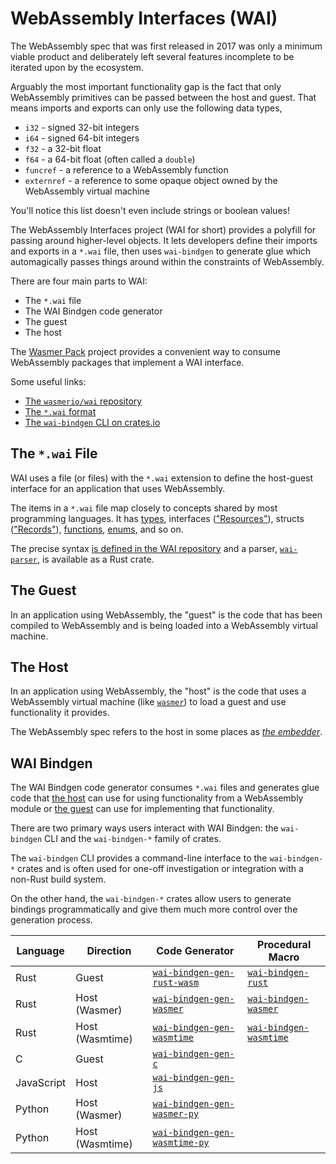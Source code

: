 # WebAssembly Interfaces (WAI)

The WebAssembly spec that was first released in 2017 was only a minimum viable
product and deliberately left several features incomplete to be iterated upon by
the ecosystem.

Arguably the most important functionality gap is the fact that only WebAssembly
primitives can be passed between the host and guest. That means imports and
exports can only use the following data types,

- `i32` - signed 32-bit integers
- `i64` - signed 64-bit integers
- `f32` - a 32-bit float
- `f64` - a 64-bit float (often called a `double`)
- `funcref` - a reference to a WebAssembly function
- `externref` - a reference to some opaque object owned by the WebAssembly
  virtual machine

You'll notice this list doesn't even include strings or boolean values!

The WebAssembly Interfaces project (WAI for short) provides a polyfill for
passing around higher-level objects. It lets developers define their imports and
exports in a `*.wai` file, then uses `wai-bindgen` to generate glue which
automagically passes things around within the constraints of WebAssembly.

There are four main parts to WAI:

- The `*.wai` file
- The WAI Bindgen code generator
- The guest
- The host

The [Wasmer Pack](../../) project provides a convenient way to consume
WebAssembly packages that implement a WAI interface.

Some useful links:

- [The `wasmerio/wai` repository](https://github.com/wasmerio/wai)
- [The `*.wai` format](https://github.com/wasmerio/wai/blob/main/WAI.md)
- [The `wai-bindgen` CLI on crates.io](https://crates.io/crates/wai-bindgen-cli)

## The `*.wai` File

WAI uses a file (or files) with the `*.wai` extension to define the host-guest
interface for an application that uses WebAssembly.

The items in a `*.wai` file map closely to concepts shared by most programming
languages. It has [types](./types.md), interfaces
(["Resources"](./resources.md)), structs (["Records"](./records.md)),
[functions](./functions.md), [enums](./variants.md), and so on.

The precise syntax [is defined in the WAI repository][wai-format] and a parser,
[`wai-parser`][wai-parser], is available as a Rust crate.

## The Guest

In an application using WebAssembly, the "guest" is the code that has been
compiled to WebAssembly and is being loaded into a WebAssembly virtual machine.

## The Host

In an application using WebAssembly, the "host" is the code that uses a
WebAssembly virtual machine (like [`wasmer`][wasmer]) to load a guest and use
functionality it provides.

The WebAssembly spec refers to the host in some places as
[*the embedder*][embedder].

## WAI Bindgen

The WAI Bindgen code generator consumes `*.wai` files and generates glue code
that [the host](#the-host) can use for using functionality from a WebAssembly
module or [the guest](#the-guest) can use for implementing that functionality.

There are two primary ways users interact with WAI Bindgen: the
`wai-bindgen` CLI and the `wai-bindgen-*` family of crates.

The `wai-bindgen` CLI provides a command-line interface to the `wai-bindgen-*`
crates and is often used for one-off investigation or integration with a
non-Rust build system.

On the other hand, the `wai-bindgen-*` crates allow users to generate bindings
programmatically and give them much more control over the generation process.

| Language   | Direction       | Code Generator                                   | Procedural Macro                        |
| ---------- | --------------- | ------------------------------------------------ | --------------------------------------- |
| Rust       | Guest           | [`wai-bindgen-gen-rust-wasm`][gen-rust-wasm]     | [`wai-bindgen-rust`][proc-rust]         |
| Rust       | Host (Wasmer)   | [`wai-bindgen-gen-wasmer`][gen-rust-wasmer]      | [`wai-bindgen-wasmer`][proc-wasmer]     |
| Rust       | Host (Wasmtime) | [`wai-bindgen-gen-wasmtime`][gen-rust-wasmtime]  | [`wai-bindgen-wasmtime`][proc-wasmtime] |
| C          | Guest           | [`wai-bindgen-gen-c`][gen-c-wasm]                |                                         |
| JavaScript | Host            | [`wai-bindgen-gen-js`][gen-js-host]              |                                         |
| Python     | Host (Wasmer)   | [`wai-bindgen-gen-wasmer-py`][gen-py-host]       |                                         |
| Python     | Host (Wasmtime) | [`wai-bindgen-gen-wasmtime-py`][gen-py-wasmtime] |                                         |

[gen-c-wasm]: https://docs.rs/wai-bindgen-gen-c/
[gen-js-host]: https://docs.rs/wai-bindgen-gen-js/
[gen-py-host]: https://docs.rs/wai-bindgen-gen-wasmer-py/
[gen-py-wasmtime]: https://docs.rs/wai-bindgen-gen-wasmtime-py/
[gen-rust-wasm]: https://docs.rs/wai-bindgen-gen-rust-wasm/
[gen-rust-wasmer]: https://docs.rs/wai-bindgen-gen-wasmer/
[gen-rust-wasmtime]: https://docs.rs/wai-bindgen-gen-wasmtime/
[proc-rust]: https://docs.rs/wai-bindgen-rust/
[proc-wasmer]: https://docs.rs/wai-bindgen-wasmer/
[proc-wasmtime]: https://docs.rs/wai-bindgen-wasmtime/

[embedder]: https://webassembly.github.io/spec/core/intro/overview.html#embedder
[idl]: https://en.wikipedia.org/wiki/Interface_description_language
[wai-format]: https://github.com/wasmerio/wai/blob/main/WAI.md
[wai-parser]: https://docs.rs/wai-parser
[wasmer]: https://docs.rs/wasmer
